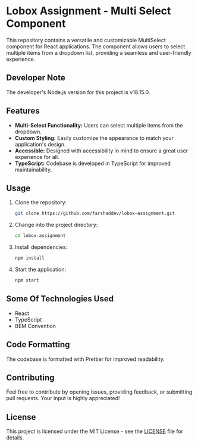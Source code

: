 # Lobox Assignment - Multi Select Component

This repository contains a versatile and customizable MultiSelect component for React applications. The component allows users to select multiple items from a dropdown list, providing a seamless and user-friendly experience.

## Developer Note

The developer's Node.js version for this project is v18.15.0.

## Features

-   **Multi-Select Functionality:** Users can select multiple items from the dropdown.
-   **Custom Styling:** Easily customize the appearance to match your application's design.
-   **Accessible:** Designed with accessibility in mind to ensure a great user experience for all.
-   **TypeScript:** Codebase is developed in TypeScript for improved maintainability.

## Usage

1. Clone the repository:

    ```bash
    git clone https://github.com/farshaddev/lobox-assignment.git
    ```

2. Change into the project directory:

    ```bash
    cd lobox-assignment
    ```

3. Install dependencies:

    ```bash
    npm install
    ```

4. Start the application:

    ```bash
    npm start
    ```

## Some Of Technologies Used

-   React
-   TypeScript
-   BEM Convention

## Code Formatting

The codebase is formatted with Prettier for improved readability.

## Contributing

Feel free to contribute by opening issues, providing feedback, or submitting pull requests. Your input is highly appreciated!

## License

This project is licensed under the MIT License - see the [LICENSE](https://github.com/farshaddev/lobox-assignment/blob/main/LICENSE) file for details.
